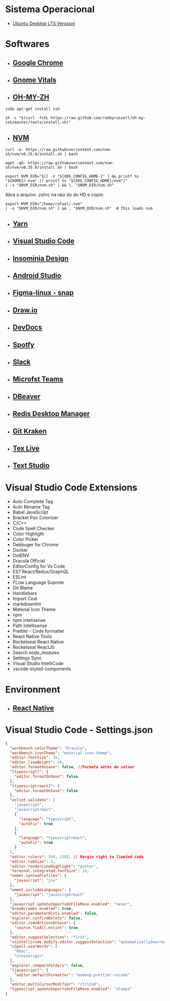 # Sistema Operacional

- [Ubuntu Desktop LTS Verssion](https://ubuntu.com/download/desktop)

# Softwares

- ## [Google Chrome](https://www.google.pt/intl/pt-PT/chrome/?brand=CHBD&gclid=CjwKCAjwmrn5BRB2EiwAZgL9ouuCrvB9uc8UqESZQ9TouoMSfvgUUcZCEvs8G9ysJynbshGDIaarhRoCQWoQAvD_BwE&gclsrc=aw.ds)

- ## [Gnome Vitals](https://extensions.gnome.org/extension/1460/vitals/)

- ## [OH-MY-ZH](https://ohmyz.sh/)

```
sudo apt-get install zsh

sh -c "$(curl -fsSL https://raw.github.com/robbyrussell/oh-my-zsh/master/tools/install.sh)"
```

- ## [NVM](https://github.com/nvm-sh/nvm)

```
curl -o- https://raw.githubusercontent.com/nvm-sh/nvm/v0.35.0/install.sh | bash

wget -qO- https://raw.githubusercontent.com/nvm-sh/nvm/v0.35.0/install.sh | bash

export NVM_DIR="$([ -z "${XDG_CONFIG_HOME-}" ] && printf %s "${HOME}/.nvm" || printf %s "${XDG_CONFIG_HOME}/nvm")"
[ -s "$NVM_DIR/nvm.sh" ] && \. "$NVM_DIR/nvm.sh"

```

Abra o arquivo .zshrc na raiz do do HD e copie:

```
export NVM_DIR="/home/rafael/.nvm"
[ -s "$NVM_DIR/nvm.sh" ] && . "$NVM_DIR/nvm.sh"  # This loads nvm
```

- ## [Yarn](https://yarnpkg.com/en/docs/install)

- ## [Visual Studio Code](https://code.visualstudio.com/docs/setup/linux)

- ## [Insominia Design](https://support.insomnia.rest/article/23-installation#ubuntu)

- ## [Android Studio](https://developer.android.com/studio)

- ## [Figma-linux - snap](https://snapcraft.io/figma-linux)

- ## [Draw.io](https://snapcraft.io/drawio)

- ## [DevDocs](https://github.com/freeCodeCamp/devdocs)

- ## [Spotfy](https://www.spotify.com/br/)

- ## [Slack](https://slack.com/intl/pt-br/)

- ## [Microfst Teams](https://snapcraft.io/teams-for-linux)

- ## [DBeaver](https://dbeaver.io/)

- ## [Redis Desktop Manager](https://snapcraft.io/redis-desktop-manager)

- ## [Git Kraken](https://snapcraft.io/gitkraken)

- ## [Tex Live](https://linuxconfig.org/how-to-install-latex-on-ubuntu-18-04-bionic-beaver-linux)

- ## [Text Studio]()

# Visual Studio Code Extensions

- Auto Complete Tag
- Auto Rename Tag
- Babel JavaScript
- Bracket Pair Colorizer
- C/C++
- Code Spell Checker
- Color Highligth
- Color Picker
- Debbuger for Chrome
- Docker
- DotENV
- Dracula Official
- EditorConfig for Vs Code
- ES7 React/Redux/GraphQL
- ESLint
- FLow Language Suprote
- Git Blame
- Handlebars
- Import Cost
- markdownlint
- Material Icon Theme
- npm
- npm intelisense
- Path Intellisense
- Prettier - Code formatter
- React Native Tools
- Rocketseat React Native
- Rocketseat ReactJS
- Search node_modules
- Settings Sync
- Visual Studio IntelliCode
- vscode-styled-components

# Environment

- ## [React Native](https://react-native.rocketseat.dev/)

# Visual Studio Code - Settings.json

```json
{
  "workbench.colorTheme": "Dracula",
  "workbench.iconTheme": "material-icon-theme",
  "editor.fontSize": 18,
  "editor.lineHeight": 24,
  "editor.formatOnSave": false, //Formata antes de salvar
  "[typescript]": {
    "editor.formatOnSave": false
  },
  "[typescriptreact]": {
    "editor.formatOnSave": false
  },
  "eslint.validate": [
    "javascript",
    "javascriptreact",
    {
      "language": "typescript",
      "autoFix": true
    },
    {
      "language": "typescriptreact",
      "autoFix": true
    }
  ],
  "editor.rulers": [80, 120], // Margin right to limeted code
  "editor.tabSize": 2,
  "editor.renderLineHighlight": "gutter",
  "terminal.integrated.fontSize": 14,
  "emmet.syntaxProfiles": {
    "javascript": "jsx"
  },
  "emmet.includeLanguages": {
    "javascript": "javascriptreact"
  },
  "javascript.updateImportsOnFileMove.enabled": "never",
  "breadcrumbs.enabled": true,
  "editor.parameterHints.enabled": false,
  "explorer.confirmDelete": false,
  "editor.codeActionsOnSave": {
    "source.fixAll.eslint": true
  },
  "editor.suggestSelection": "first",
  "vsintellicode.modify.editor.suggestSelection": "automaticallyOverrodeDefaultValue",
  "cSpell.userWords": [
    "Rbac",
    "crossorigin"
  ],
  "explorer.compactFolders": false,
  "[javascript]": {
    "editor.defaultFormatter": "esbenp.prettier-vscode"
  },
  "editor.multiCursorModifier": "ctrlCmd",
  "typescript.updateImportsOnFileMove.enabled": "always"
}
```
